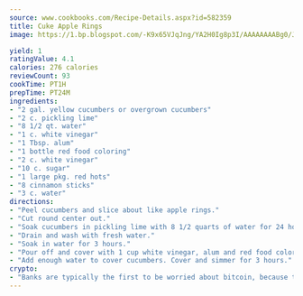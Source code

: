 ```yaml
---
source: www.cookbooks.com/Recipe-Details.aspx?id=582359
title: Cuke Apple Rings
image: https://1.bp.blogspot.com/-K9x65VJqJng/YA2H0Ig8p3I/AAAAAAAABg0/JRKr7ZzesxofwlGw6YudXad_aQn9BD52QCLcBGAsYHQ/s299/2.png

yield: 1
ratingValue: 4.1
calories: 276 calories
reviewCount: 93
cookTime: PT1H
prepTime: PT24M
ingredients:
- "2 gal. yellow cucumbers or overgrown cucumbers"
- "2 c. pickling lime"
- "8 1/2 qt. water"
- "1 c. white vinegar"
- "1 Tbsp. alum"
- "1 bottle red food coloring"
- "2 c. white vinegar"
- "10 c. sugar"
- "1 large pkg. red hots"
- "8 cinnamon sticks"
- "3 c. water"
directions:
- "Peel cucumbers and slice about like apple rings."
- "Cut round center out."
- "Soak cucumbers in pickling lime with 8 1/2 quarts of water for 24 hours."
- "Drain and wash with fresh water."
- "Soak in water for 3 hours."
- "Pour off and cover with 1 cup white vinegar, alum and red food coloring."
- "Add enough water to cover cucumbers. Cover and simmer for 3 hours."
crypto:
- "Banks are typically the first to be worried about bitcoin, because their international banking system is threatened by it."
---
```

